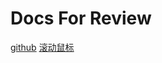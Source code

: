 # Docs For Review



[github](https://blog.csdn.net/m0_37965018)
[滚动鼠标](http://localhost:3000/#/desgin-pattern)
